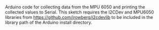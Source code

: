 Arduino code for collecting data from the MPU 6050 and printing the collected
values to Serial. This sketch requires the I2CDev and MPU6050 libraries from
https://github.com/jrowberg/i2cdevlib to be included in the library path of 
the Arduino install directory.
